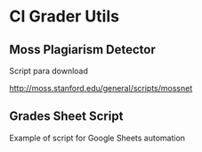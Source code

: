 # CI Grader Utils

## Moss Plagiarism Detector

Script para download

http://moss.stanford.edu/general/scripts/mossnet

## Grades Sheet Script

Example of script for Google Sheets automation 